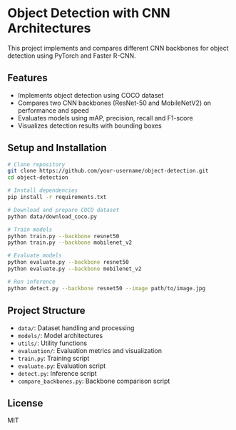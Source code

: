 # Object Detection with CNN Architectures

This project implements and compares different CNN backbones for object detection using PyTorch and Faster R-CNN.

## Features
- Implements object detection using COCO dataset
- Compares two CNN backbones (ResNet-50 and MobileNetV2) on performance and speed
- Evaluates models using mAP, precision, recall and F1-score
- Visualizes detection results with bounding boxes

## Setup and Installation

```bash
# Clone repository
git clone https://github.com/your-username/object-detection.git
cd object-detection

# Install dependencies
pip install -r requirements.txt

# Download and prepare COCO dataset
python data/download_coco.py

# Train models
python train.py --backbone resnet50
python train.py --backbone mobilenet_v2

# Evaluate models
python evaluate.py --backbone resnet50
python evaluate.py --backbone mobilenet_v2

# Run inference
python detect.py --backbone resnet50 --image path/to/image.jpg
```

## Project Structure
- `data/`: Dataset handling and processing
- `models/`: Model architectures 
- `utils/`: Utility functions
- `evaluation/`: Evaluation metrics and visualization
- `train.py`: Training script
- `evaluate.py`: Evaluation script
- `detect.py`: Inference script
- `compare_backbones.py`: Backbone comparison script


## License
MIT 
